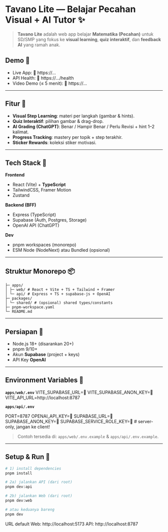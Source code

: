 # Tavano Lite — Belajar Pecahan Visual + AI Tutor ✨

> **Tavano Lite** adalah web app belajar **Matematika (Pecahan)** untuk SD/SMP yang fokus ke **visual learning**, **quiz interaktif**, dan **feedback AI** yang ramah anak.

## Demo 🚀
- Live App: 🔧 https://…
- API Health: 🔧 https://…/health
- Video Demo (≤ 5 menit): 🔧 https://…

---

## Fitur 🍕
- **Visual Step Learning**: materi per langkah (gambar & hints).
- **Quiz Interaktif**: pilihan gambar & drag-drop.
- **AI Grading (ChatGPT)**: Benar / Hampir Benar / Perlu Revisi + hint 1–2 kalimat.
- **Progress Tracking**: mastery per topik + step terakhir.
- **Sticker Rewards**: koleksi stiker motivasi.

---

## Tech Stack 🧩
**Frontend**
- React (Vite) + **TypeScript**
- TailwindCSS, Framer Motion
- Zustand

**Backend (BFF)**
- Express (TypeScript)
- Supabase (Auth, Postgres, Storage)
- OpenAI API (ChatGPT)

**Dev**
- pnpm workspaces (monorepo)
- ESM Node (NodeNext) atau Bundled (opsional)

---

## Struktur Monorepo 📦
```tavano/
├─ apps/
│ ├─ web/ # React + Vite + TS + Tailwind + Framer
│ └─ api/ # Express + TS + supabase-js + OpenAI
├─ packages/
│ └─ shared/ # (opsional) shared types/constants
├─ pnpm-workspace.yaml
└─ README.md
```

---

## Persiapan 🔧
- Node.js 18+ (disarankan 20+)
- pnpm 9/10+
- Akun **Supabase** (project + keys)
- API Key **OpenAI**

---

## Environment Variables 🔑
**`apps/web/.env`**
VITE_SUPABASE_URL=🔧
VITE_SUPABASE_ANON_KEY=🔧
VITE_API_URL=http://localhost:8787


**`apps/api/.env`**


PORT=8787
OPENAI_API_KEY=🔧
SUPABASE_URL=🔧
SUPABASE_ANON_KEY=🔧
SUPABASE_SERVICE_ROLE_KEY=🔧 # server-only, jangan ke client!


> Contoh tersedia di: `apps/web/.env.example` & `apps/api/.env.example`.

---

## Setup & Run 🏁
```bash
# 1) install dependencies
pnpm install

# 2a) jalankan API (dari root)
pnpm dev:api

# 2b) jalankan Web (dari root)
pnpm dev:web

# atau keduanya bareng
pnpm dev
```
URL default
Web: http://localhost:5173
API: http://localhost:8787

